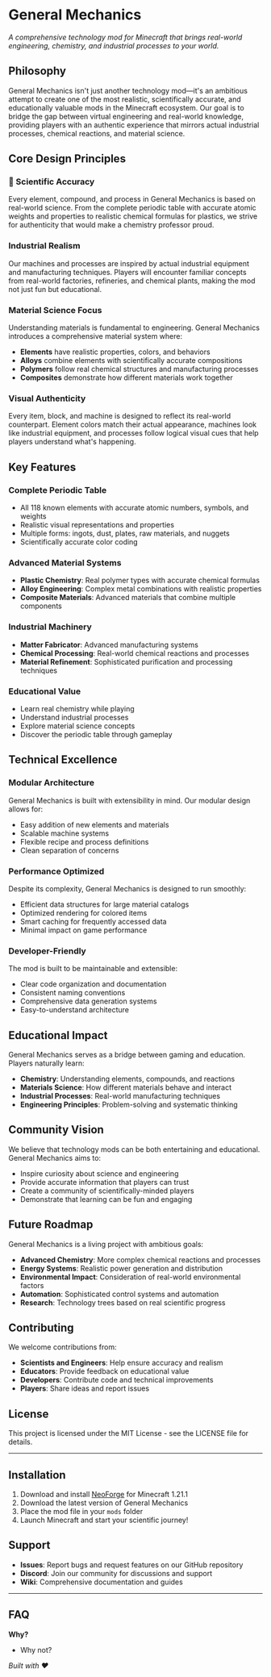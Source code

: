# General Mechanics

*A comprehensive technology mod for Minecraft that brings real-world engineering, chemistry, and industrial processes to your world.*

## Philosophy

General Mechanics isn't just another technology mod—it's an ambitious attempt to create one of the most realistic, scientifically accurate, and educationally valuable mods in the Minecraft ecosystem. Our goal is to bridge the gap between virtual engineering and real-world knowledge, providing players with an authentic experience that mirrors actual industrial processes, chemical reactions, and material science.

## Core Design Principles

### 🔬 Scientific Accuracy
Every element, compound, and process in General Mechanics is based on real-world science. From the complete periodic table with accurate atomic weights and properties to realistic chemical formulas for plastics, we strive for authenticity that would make a chemistry professor proud.

### Industrial Realism
Our machines and processes are inspired by actual industrial equipment and manufacturing techniques. Players will encounter familiar concepts from real-world factories, refineries, and chemical plants, making the mod not just fun but educational.

### Material Science Focus
Understanding materials is fundamental to engineering. General Mechanics introduces a comprehensive material system where:
- **Elements** have realistic properties, colors, and behaviors
- **Alloys** combine elements with scientifically accurate compositions
- **Polymers** follow real chemical structures and manufacturing processes
- **Composites** demonstrate how different materials work together

### Visual Authenticity
Every item, block, and machine is designed to reflect its real-world counterpart. Element colors match their actual appearance, machines look like industrial equipment, and processes follow logical visual cues that help players understand what's happening.

## Key Features

### Complete Periodic Table
- All 118 known elements with accurate atomic numbers, symbols, and weights
- Realistic visual representations and properties
- Multiple forms: ingots, dust, plates, raw materials, and nuggets
- Scientifically accurate color coding

### Advanced Material Systems
- **Plastic Chemistry**: Real polymer types with accurate chemical formulas
- **Alloy Engineering**: Complex metal combinations with realistic properties
- **Composite Materials**: Advanced materials that combine multiple components

### Industrial Machinery
- **Matter Fabricator**: Advanced manufacturing systems
- **Chemical Processing**: Real-world chemical reactions and processes
- **Material Refinement**: Sophisticated purification and processing techniques

### Educational Value
- Learn real chemistry while playing
- Understand industrial processes
- Explore material science concepts
- Discover the periodic table through gameplay

## Technical Excellence

### Modular Architecture
General Mechanics is built with extensibility in mind. Our modular design allows for:
- Easy addition of new elements and materials
- Scalable machine systems
- Flexible recipe and process definitions
- Clean separation of concerns

### Performance Optimized
Despite its complexity, General Mechanics is designed to run smoothly:
- Efficient data structures for large material catalogs
- Optimized rendering for colored items
- Smart caching for frequently accessed data
- Minimal impact on game performance

### Developer-Friendly
The mod is built to be maintainable and extensible:
- Clear code organization and documentation
- Consistent naming conventions
- Comprehensive data generation systems
- Easy-to-understand architecture

## Educational Impact

General Mechanics serves as a bridge between gaming and education. Players naturally learn:
- **Chemistry**: Understanding elements, compounds, and reactions
- **Materials Science**: How different materials behave and interact
- **Industrial Processes**: Real-world manufacturing techniques
- **Engineering Principles**: Problem-solving and systematic thinking

## Community Vision

We believe that technology mods can be both entertaining and educational. General Mechanics aims to:
- Inspire curiosity about science and engineering
- Provide accurate information that players can trust
- Create a community of scientifically-minded players
- Demonstrate that learning can be fun and engaging

## Future Roadmap

General Mechanics is a living project with ambitious goals:
- **Advanced Chemistry**: More complex chemical reactions and processes
- **Energy Systems**: Realistic power generation and distribution
- **Environmental Impact**: Consideration of real-world environmental factors
- **Automation**: Sophisticated control systems and automation
- **Research**: Technology trees based on real scientific progress

## Contributing

We welcome contributions from:
- **Scientists and Engineers**: Help ensure accuracy and realism
- **Educators**: Provide feedback on educational value
- **Developers**: Contribute code and technical improvements
- **Players**: Share ideas and report issues

## License

This project is licensed under the MIT License - see the LICENSE file for details.

---

## Installation

1. Download and install [NeoForge](https://neoforged.net/) for Minecraft 1.21.1
2. Download the latest version of General Mechanics
3. Place the mod file in your `mods` folder
4. Launch Minecraft and start your scientific journey!

## Support

- **Issues**: Report bugs and request features on our GitHub repository
- **Discord**: Join our community for discussions and support
- **Wiki**: Comprehensive documentation and guides

---

## FAQ
**Why?**
- Why not?

*Built with ❤️*